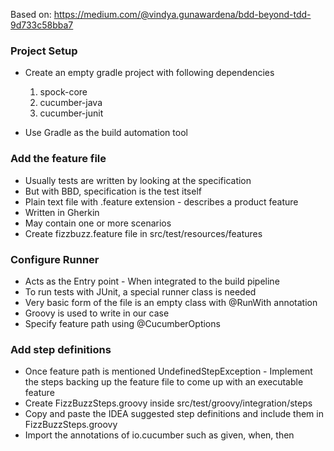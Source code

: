 Based on:
https://medium.com/@vindya.gunawardena/bdd-beyond-tdd-9d733c58bba7

### Project Setup 

* Create an empty gradle project with following dependencies
  1. spock-core
  2. cucumber-java 
  3. cucumber-junit


* Use Gradle as the build automation tool

### Add the feature file

* Usually tests are written by looking at the specification
* But with BBD, specification is the test itself
* Plain text file with .feature extension - describes a product feature
* Written in Gherkin
* May contain one or more scenarios
* Create fizzbuzz.feature file in src/test/resources/features

### Configure Runner

* Acts as the Entry point - When integrated to the build pipeline
* To run tests with JUnit, a special runner class is needed
* Very basic form of the file is an empty class with @RunWith annotation
* Groovy is used to write in our case
* Specify feature path using @CucumberOptions

### Add step definitions

* Once feature path is mentioned UndefinedStepException - Implement the 
  steps backing up the feature file to come up with an executable feature
* Create FizzBuzzSteps.groovy inside src/test/groovy/integration/steps
* Copy and paste the IDEA suggested step definitions and include them in FizzBuzzSteps.groovy
* Import the annotations of io.cucumber such as given, when, then

